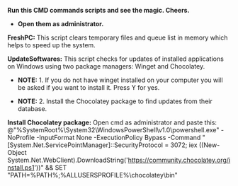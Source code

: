 **Run this CMD commands scripts and see the magic. Cheers.**


* **Open them as administrator.**



**FreshPC:** This script clears temporary files and queue list in memory which helps to speed up the system.



**UpdateSoftwares:** This script checks for updates of installed applications on Windows using two package managers: Winget and Chocolatey.

* **NOTE:** 1. If you do not have winget installed on your computer you will be asked if you want to install it. Press Y for yes.

* **NOTE:** 2. Install the Chocolatey package to find updates from their database.

**Install Chocolatey package:** Open cmd as administrator and paste this: @"%SystemRoot%\System32\WindowsPowerShell\v1.0\powershell.exe" -NoProfile -InputFormat None -ExecutionPolicy Bypass -Command "[System.Net.ServicePointManager]::SecurityProtocol = 3072; iex ((New-Object System.Net.WebClient).DownloadString('https://community.chocolatey.org/install.ps1'))" && SET "PATH=%PATH%;%ALLUSERSPROFILE%\chocolatey\bin"
